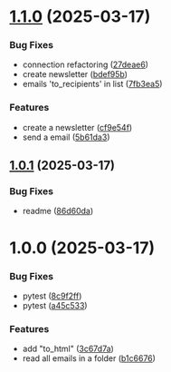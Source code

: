 # [1.1.0](https://github.com/ChristianPRO1982/manage-newsletters/compare/v1.0.1...v1.1.0) (2025-03-17)


### Bug Fixes

* connection refactoring ([27deae6](https://github.com/ChristianPRO1982/manage-newsletters/commit/27deae638035e7119763fc6a90d57ba57f2dc6b4))
* create newsletter ([bdef95b](https://github.com/ChristianPRO1982/manage-newsletters/commit/bdef95b30dfcb3cf1a8c5c4d2ec12aebbb890899))
* emails 'to_recipients' in list ([7fb3ea5](https://github.com/ChristianPRO1982/manage-newsletters/commit/7fb3ea5a04dce062f81a947e16407328e0a6b5f1))


### Features

* create a newsletter ([cf9e54f](https://github.com/ChristianPRO1982/manage-newsletters/commit/cf9e54f33202d92754ff501d2d2191222ed9c78a))
* send a email ([5b61da3](https://github.com/ChristianPRO1982/manage-newsletters/commit/5b61da3c44171c38ae0897552f5fc1c546dda8f2))

## [1.0.1](https://github.com/ChristianPRO1982/manage-newsletters/compare/v1.0.0...v1.0.1) (2025-03-17)


### Bug Fixes

* readme ([86d60da](https://github.com/ChristianPRO1982/manage-newsletters/commit/86d60daf5eae2b9d8a5be864b070042d84562af1))

# 1.0.0 (2025-03-17)


### Bug Fixes

* pytest ([8c9f2ff](https://github.com/ChristianPRO1982/manage-newsletters/commit/8c9f2ffc2b86d77c987647ed688d5c7a88447713))
* pytest ([a45c533](https://github.com/ChristianPRO1982/manage-newsletters/commit/a45c5335384a891b451d02e92244fee59e20a4ad))


### Features

* add "to_html" ([3c67d7a](https://github.com/ChristianPRO1982/manage-newsletters/commit/3c67d7a2ab3121d35e3368c9589f631174363cd8))
* read all emails in a folder ([b1c6676](https://github.com/ChristianPRO1982/manage-newsletters/commit/b1c6676b8040470d1d68ec3554677a401ae95116))

